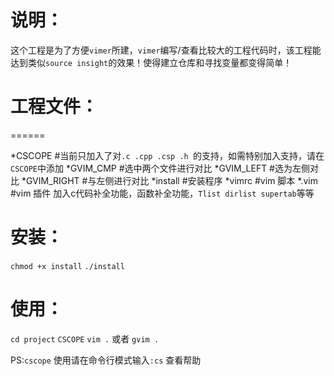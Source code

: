 说明：
========

这个工程是为了方便`vimer`所建，`vimer`编写/查看比较大的工程代码时，该工程能达到类似`source insight`的效果！使得建立仓库和寻找变量都变得简单！

工程文件：
========
======

*CSCOPE     #当前只加入了对`.c .cpp .csp .h `的支持，如需特别加入支持，请在`CSCOPE`中添加
*GVIM_CMP   #选中两个文件进行对比
*GVIM_LEFT  #选为左侧对比
*GVIM_RIGHT #与左侧进行对比
*install   #安装程序
*vimrc     #vim 脚本
*.vim      #vim 插件 加入c代码补全功能，函数补全功能，`Tlist dirlist supertab`等等

安装：
========

`chmod +x install`
`./install`

使用：
========

`cd project`
`CSCOPE`
`vim .` 或者 `gvim .`

PS:`cscope` 使用请在命令行模式输入`:cs` 查看帮助
